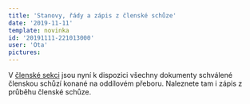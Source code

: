 ```yaml
---
title: 'Stanovy, řády a zápis z členské schůze'
date: '2019-11-11'
template: novinka
id: '20191111-221013000'
user: 'Ota'
pictures:
---
```

V [členské sekci](https://members.eob.cz/zbm/) jsou nyní k dispozici všechny dokumenty schválené členskou schůzí konané na oddílovém přeboru. Naleznete tam i zápis z průběhu členské schůze.


